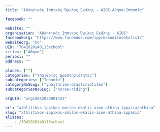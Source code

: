 ```yaml
---
title: "Αθλητικός Ιππικός Όμιλος Εκάλης - ΑΙΟΕ-Αθήνα-Ιππασία"

facebook: ""

website: ""
organisation: "Αθλητικός Ιππικός Όμιλος Εκάλης - ΑΙΟΕ"
facebookorg: "https://www.facebook.com/ippikosomilosekalis1/"
websiteorg: "no"
UID: "7042020140113school"
cities: ["Αθήνα"]
perioxi: ""
address: ""

places: [""]
categories: ["Υπαιθρίες Δραστηριότητες"]
subcategories: ["Ιππασία"]
categoryNoSLug: ["ypaithries-drastiriotites"]
subcategoriesNoSLug: ["horse-riding"]

orgUID: "org14042020001433"

url: "athlitikos-ippikos-omilos-ekalis-aioe-athina-ippasia/athina"
slug: "athlitikos-ippikos-omilos-ekalis-aioe-athina-ippasia"
aliases:
    - /7042020140113school
---
```





